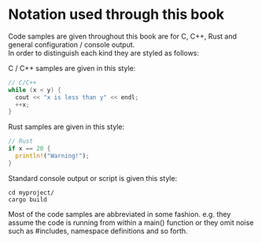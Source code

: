 # Notation used through this book

Code samples are given throughout this book are for C, C++, Rust and general configuration / console output.  
In order to distinguish each kind they are styled as follows:

C / C++ samples are given in this style:

```c++
// C/C++
while (x < y) {
  cout << "x is less than y" << endl;
  ++x;
}
```

Rust samples are given in this style:

```rust
// Rust
if x == 20 {
  println!("Warning!");
}
```

Standard console output or script is given this style:

```
cd myproject/
cargo build
```

Most of the code samples are abbreviated in some fashion. e.g. they assume the code is running from within a main\(\) function or they omit noise such as \#includes, namespace definitions and so forth.

